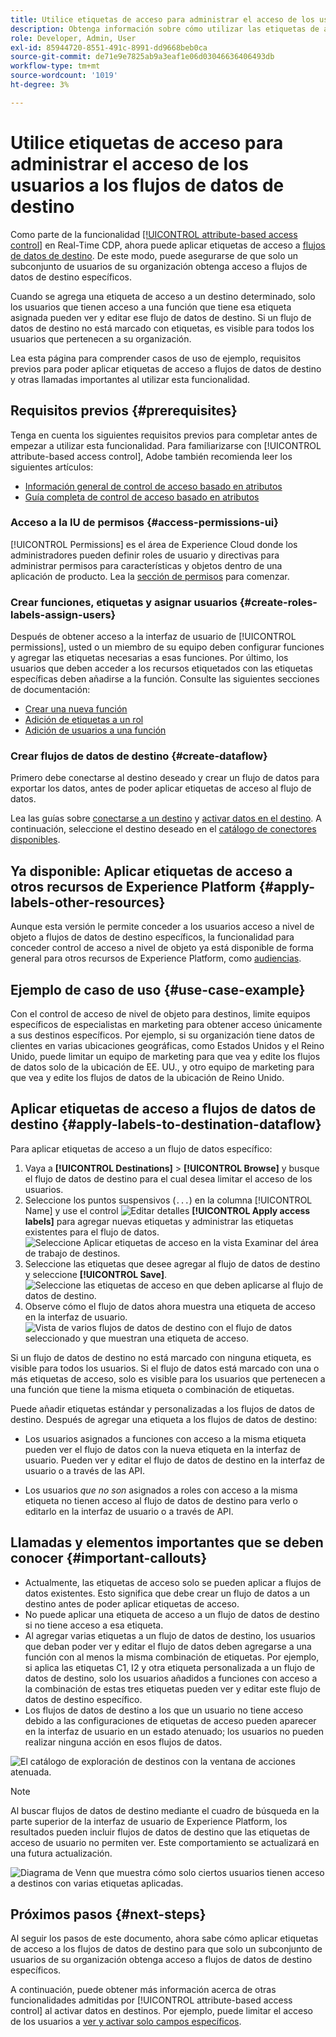 ```yaml
---
title: Utilice etiquetas de acceso para administrar el acceso de los usuarios a los flujos de datos de destino
description: Obtenga información sobre cómo utilizar las etiquetas de acceso para administrar el acceso de los usuarios a los flujos de datos de destino, de modo que solo un subconjunto de usuarios de su organización obtenga acceso a flujos de datos de destino específicos.
role: Developer, Admin, User
exl-id: 85944720-8551-491c-8991-dd9668beb0ca
source-git-commit: de71e9e7825ab9a3eaf1e06d03046636406493db
workflow-type: tm+mt
source-wordcount: '1019'
ht-degree: 3%

---
```


# Utilice etiquetas de acceso para administrar el acceso de los usuarios a los flujos de datos de destino

Como parte de la funcionalidad [[!UICONTROL attribute-based access control]](overview.md) en Real-Time CDP, ahora puede aplicar etiquetas de acceso a [flujos de datos de destino](../../dataflows/ui/monitor-destinations.md). De este modo, puede asegurarse de que solo un subconjunto de usuarios de su organización obtenga acceso a flujos de datos de destino específicos.

Cuando se agrega una etiqueta de acceso a un destino determinado, solo los usuarios que tienen acceso a una función que tiene esa etiqueta asignada pueden ver y editar ese flujo de datos de destino. Si un flujo de datos de destino no está marcado con etiquetas, es visible para todos los usuarios que pertenecen a su organización.

Lea esta página para comprender casos de uso de ejemplo, requisitos previos para poder aplicar etiquetas de acceso a flujos de datos de destino y otras llamadas importantes al utilizar esta funcionalidad.

## Requisitos previos {#prerequisites}

Tenga en cuenta los siguientes requisitos previos para completar antes de empezar a utilizar esta funcionalidad. Para familiarizarse con [!UICONTROL attribute-based access control], Adobe también recomienda leer los siguientes artículos:

* [Información general de control de acceso basado en atributos](/help/access-control/abac/overview.md)
* [Guía completa de control de acceso basado en atributos](/help/access-control/abac/end-to-end-guide.md)

### Acceso a la IU de permisos {#access-permissions-ui}

[!UICONTROL Permissions] es el área de Experience Cloud donde los administradores pueden definir roles de usuario y directivas para administrar permisos para características y objetos dentro de una aplicación de producto. Lea la [sección de permisos](/help/access-control/abac/end-to-end-guide.md#permissions) para comenzar.

### Crear funciones, etiquetas y asignar usuarios {#create-roles-labels-assign-users}

Después de obtener acceso a la interfaz de usuario de [!UICONTROL permissions], usted o un miembro de su equipo deben configurar funciones y agregar las etiquetas necesarias a esas funciones. Por último, los usuarios que deben acceder a los recursos etiquetados con las etiquetas específicas deben añadirse a la función. Consulte las siguientes secciones de documentación:

* [Crear una nueva función](/help/access-control/abac/ui/roles.md)
* [Adición de etiquetas a un rol](/help/access-control/abac/end-to-end-guide.md#label-roles)
* [Adición de usuarios a una función](/help/access-control/ui/users.md)

### Crear flujos de datos de destino {#create-dataflow}

Primero debe conectarse al destino deseado y crear un flujo de datos para exportar los datos, antes de poder aplicar etiquetas de acceso al flujo de datos.

Lea las guías sobre [conectarse a un destino](/help/destinations/ui/connect-destination.md) y [activar datos en el destino](/help/destinations/ui/activation-overview.md). A continuación, seleccione el destino deseado en el [catálogo de conectores disponibles](/help/destinations/catalog/overview.md).

## Ya disponible: Aplicar etiquetas de acceso a otros recursos de Experience Platform {#apply-labels-other-resources}

Aunque esta versión le permite conceder a los usuarios acceso a nivel de objeto a flujos de datos de destino específicos, la funcionalidad para conceder control de acceso a nivel de objeto ya está disponible de forma general para otros recursos de Experience Platform, como [audiencias](/help/access-control/abac/end-to-end-guide.md#apply-labels-to-segments).

## Ejemplo de caso de uso {#use-case-example}

Con el control de acceso de nivel de objeto para destinos, limite equipos específicos de especialistas en marketing para obtener acceso únicamente a sus destinos específicos. Por ejemplo, si su organización tiene datos de clientes en varias ubicaciones geográficas, como Estados Unidos y el Reino Unido, puede limitar un equipo de marketing para que vea y edite los flujos de datos solo de la ubicación de EE. UU., y otro equipo de marketing para que vea y edite los flujos de datos de la ubicación de Reino Unido.

## Aplicar etiquetas de acceso a flujos de datos de destino {#apply-labels-to-destination-dataflow}

Para aplicar etiquetas de acceso a un flujo de datos específico:

1. Vaya a **[!UICONTROL Destinations]** > **[!UICONTROL Browse]** y busque el flujo de datos de destino para el cual desea limitar el acceso de los usuarios.
1. Seleccione los puntos suspensivos (`...`) en la columna [!UICONTROL Name] y use el control ![Editar detalles](/help/images/icons/key.png) **[!UICONTROL Apply access labels]** para agregar nuevas etiquetas y administrar las etiquetas existentes para el flujo de datos.
   ![Seleccione Aplicar etiquetas de acceso en la vista Examinar del área de trabajo de destinos.](/help/access-control/images/olac/apply-access-labels.png)
1. Seleccione las etiquetas que desee agregar al flujo de datos de destino y seleccione **[!UICONTROL Save]**.
   ![Seleccione las etiquetas de acceso en que deben aplicarse al flujo de datos de destino.](/help/access-control/images/olac/view-access-labels.png)
1. Observe cómo el flujo de datos ahora muestra una etiqueta de acceso en la interfaz de usuario.
   ![Vista de varios flujos de datos de destino con el flujo de datos seleccionado y que muestran una etiqueta de acceso.](/help/access-control/images/olac/dataflow-with-access-label.png)

Si un flujo de datos de destino no está marcado con ninguna etiqueta, es visible para todos los usuarios. Si el flujo de datos está marcado con una o más etiquetas de acceso, solo es visible para los usuarios que pertenecen a una función que tiene la misma etiqueta o combinación de etiquetas.

Puede añadir etiquetas estándar y personalizadas a los flujos de datos de destino. Después de agregar una etiqueta a los flujos de datos de destino:

* Los usuarios asignados a funciones con acceso a la misma etiqueta pueden ver el flujo de datos con la nueva etiqueta en la interfaz de usuario. Pueden ver y editar el flujo de datos de destino en la interfaz de usuario o a través de las API.

* Los usuarios *que no son* asignados a roles con acceso a la misma etiqueta no tienen acceso al flujo de datos de destino para verlo o editarlo en la interfaz de usuario o a través de API.

## Llamadas y elementos importantes que se deben conocer {#important-callouts}

* Actualmente, las etiquetas de acceso solo se pueden aplicar a flujos de datos existentes. Esto significa que debe crear un flujo de datos a un destino antes de poder aplicar etiquetas de acceso.
* No puede aplicar una etiqueta de acceso a un flujo de datos de destino si no tiene acceso a esa etiqueta.
* Al agregar varias etiquetas a un flujo de datos de destino, los usuarios que deban poder ver y editar el flujo de datos deben agregarse a una función con al menos la misma combinación de etiquetas. Por ejemplo, si aplica las etiquetas C1, I2 y otra etiqueta personalizada a un flujo de datos de destino, solo los usuarios añadidos a funciones con acceso a la combinación de estas tres etiquetas pueden ver y editar este flujo de datos de destino específico.
* Los flujos de datos de destino a los que un usuario no tiene acceso debido a las configuraciones de etiquetas de acceso pueden aparecer en la interfaz de usuario en un estado atenuado; los usuarios no pueden realizar ninguna acción en esos flujos de datos.

![El catálogo de exploración de destinos con la ventana de acciones atenuada.](../images/olac/destinations-greyed-edit.png)

>[!NOTE]
>
> Al buscar flujos de datos de destino mediante el cuadro de búsqueda en la parte superior de la interfaz de usuario de Experience Platform, los resultados pueden incluir flujos de datos de destino que las etiquetas de acceso de usuario no permiten ver. Este comportamiento se actualizará en una futura actualización.

![Diagrama de Venn que muestra cómo solo ciertos usuarios tienen acceso a destinos con varias etiquetas aplicadas.](/help/access-control/images/olac/multiple-labels-venn.png)

## Próximos pasos {#next-steps}

Al seguir los pasos de este documento, ahora sabe cómo aplicar etiquetas de acceso a los flujos de datos de destino para que solo un subconjunto de usuarios de su organización obtenga acceso a flujos de datos de destino específicos.

A continuación, puede obtener más información acerca de otras funcionalidades admitidas por [!UICONTROL attribute-based access control] al activar datos en destinos. Por ejemplo, puede limitar el acceso de los usuarios a [ver y activar solo campos específicos](/help/access-control/abac/overview.md#destinations).
